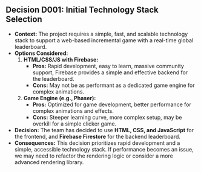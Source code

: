 ## Decision D001: Initial Technology Stack Selection

*   **Context:** The project requires a simple, fast, and scalable technology stack to support a web-based incremental game with a real-time global leaderboard.
*   **Options Considered:**
    1.  **HTML/CSS/JS with Firebase:**
        *   **Pros:** Rapid development, easy to learn, massive community support, Firebase provides a simple and effective backend for the leaderboard.
        *   **Cons:** May not be as performant as a dedicated game engine for complex animations.
    2.  **Game Engine (e.g., Phaser):**
        *   **Pros:** Optimized for game development, better performance for complex animations and effects.
        *   **Cons:** Steeper learning curve, more complex setup, may be overkill for a simple clicker game.
*   **Decision:** The team has decided to use **HTML, CSS, and JavaScript** for the frontend, and **Firebase Firestore** for the backend leaderboard.
*   **Consequences:** This decision prioritizes rapid development and a simple, accessible technology stack. If performance becomes an issue, we may need to refactor the rendering logic or consider a more advanced rendering library.
